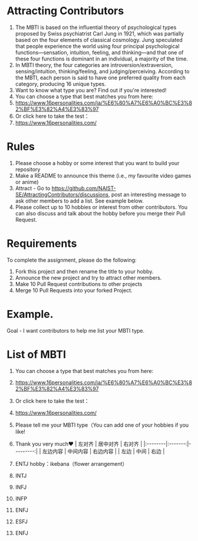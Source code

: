 # Attracting Contributors
1. The MBTI is based on the influential theory of psychological types proposed by Swiss psychiatrist Carl Jung in 1921, which was partially based on the four elements of classical cosmology. Jung speculated that people experience the world using four principal psychological functions—sensation, intuition, feeling, and thinking—and that one of these four functions is dominant in an individual, a majority of the time.
2. In MBTI theory, the four categories are introversion/extraversion, sensing/intuition, thinking/feeling, and judging/perceiving. According to the MBTI, each person is said to have one preferred quality from each category, producing 16 unique types.
3. Want to know what type you are? Find out if you're interested!
4. You can choose a type that best matches you from here:
5. https://www.16personalities.com/ja/%E6%80%A7%E6%A0%BC%E3%82%BF%E3%82%A4%E3%83%97
6. Or click here to take the test：
7.  https://www.16personalities.com/

# Rules

1. Please choose a hobby or some interest that you want to build your repository
2. Make a README to announce this theme (i.e., my favourite video games or anime)
3. Attract - Go to https://github.com/NAIST-SE/AttractingContributors/discussions, post an interesting message to ask other members to add a list. See example below.
4. Please collect up to 10 hobbies or interest from other contributors. You can also discuss and talk about the hobby before you merge their Pull Request.

# Requirements
To complete the assignment, please do the following:
1. Fork this project and then rename the title to your hobby. 
2. Announce the new project and try to attract other members.
3. Make 10 Pull Request contributions to other projects
4. Merge 10 Pull Requests into your forked Project.

# Example. 
Goal - I want contributors to help me list your MBTI type.

# List of MBTI
1. You can choose a type that best matches you from here:
2. https://www.16personalities.com/ja/%E6%80%A7%E6%A0%BC%E3%82%BF%E3%82%A4%E3%83%97
3. Or click here to take the test：
4. https://www.16personalities.com/
5. Please tell me your MBTI type（You can add one of your hobbies if you like!
6. Thank you very much❤️
| 左对齐   | 居中对齐 | 右对齐     |
|:--------|:-------:|---------:|
| 左边内容 | 中间内容 | 右边内容 |
| 左边     | 中间     | 右边     |

12. ENTJ  hobby：ikebana（flower arrangement）
13. INTJ
14. INFJ
15. INFP
16. ENFJ
17. ESFJ
18. ENFJ
